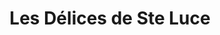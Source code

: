 ---
title: "Les Délices de Ste Luce"
url: /sainte-luce-sur-loire/les-delices-de-ste-luce/
shop: Feinkost
---